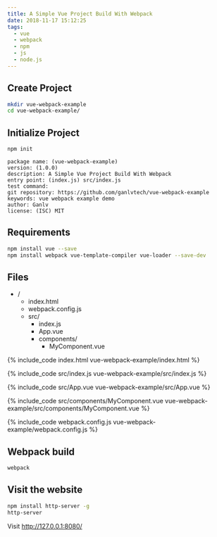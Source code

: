 ```yaml
---
title: A Simple Vue Project Build With Webpack
date: 2018-11-17 15:12:25
tags:
  - vue
  - webpack
  - npm
  - js
  - node.js
---
```


<!-- toc -->

## Create Project

```bash
mkdir vue-webpack-example
cd vue-webpack-example/
```

## Initialize Project

```bash
npm init
```

```plain
package name: (vue-webpack-example)
version: (1.0.0)
description: A Simple Vue Project Build With Webpack
entry point: (index.js) src/index.js
test command:
git repository: https://github.com/ganlvtech/vue-webpack-example
keywords: vue webpack example demo
author: Ganlv
license: (ISC) MIT
```

## Requirements

```bash
npm install vue --save
npm install webpack vue-template-compiler vue-loader --save-dev
```

## Files

* /
    * index.html
    * webpack.config.js
    * src/
        * index.js
        * App.vue
        * components/
            * MyComponent.vue

{% include_code index.html vue-webpack-example/index.html %}

{% include_code src/index.js vue-webpack-example/src/index.js %}

{% include_code src/App.vue vue-webpack-example/src/App.vue %}

{% include_code src/components/MyComponent.vue vue-webpack-example/src/components/MyComponent.vue %}

{% include_code webpack.config.js vue-webpack-example/webpack.config.js %}

## Webpack build

```bash
webpack
```

## Visit the website

```bash
npm install http-server -g
http-server
```

Visit <http://127.0.0.1:8080/>
